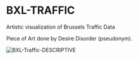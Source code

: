 # BXL-TRAFFIC
Artistic visualization of Brussels Traffic Data

Piece of Art done by Desire Disorder (pseudonym).

![BXL-Traffic-DESCRIPTIVE](https://github.com/user-attachments/assets/e6cb1b99-b588-4b7f-9c5f-ad8c162dad57)
